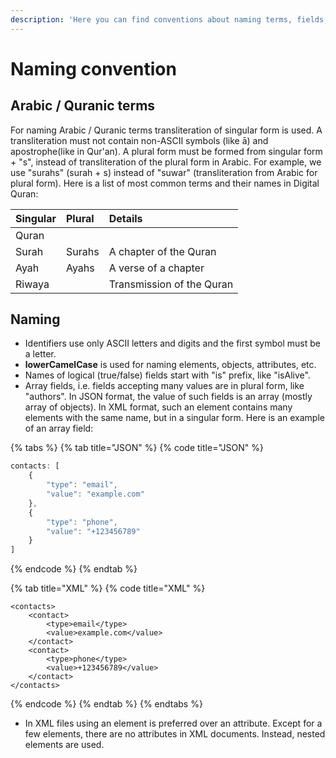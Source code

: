 ```yaml
---
description: 'Here you can find conventions about naming terms, fields, attributes, etc.'
---
```


# Naming convention

## Arabic / Quranic terms

For naming Arabic / Quranic terms transliteration of singular form is used. A transliteration must not contain non-ASCII symbols \(like ā\) and apostrophe\(like in Qur'an\). A plural form must be formed from singular form + "s", instead of transliteration of the plural form in Arabic. For example, we use "surahs" \(surah + s\) instead of "suwar" \(transliteration from Arabic for plural form\). Here is a list of most common terms and their names in Digital Quran:

| Singular | Plural | Details |
| :--- | :--- | :--- |
| Quran |  |  |
| Surah | Surahs | A chapter of the Quran |
| Ayah | Ayahs | A verse of a chapter |
| Riwaya |  | Transmission of the Quran |

## Naming

* Identifiers use only ASCII letters and digits and the first symbol must be a letter. 
* **lowerCamelCase** is used for naming elements, objects, attributes, etc.
* Names of logical \(true/false\) fields start with "is" prefix, like "isAlive".
* Array fields, i.e. fields accepting many values are in plural form, like "authors". In JSON format, the value of such fields is an array \(mostly array of objects\). In XML format, such an element contains many elements with the same name, but in a singular form. Here is an example of an array field:

{% tabs %}
{% tab title="JSON" %}
{% code title="JSON" %}
```javascript
contacts: [
    {
        "type": "email",
        "value": "example.com"
    },
    {
        "type": "phone",
        "value": "+123456789"
    }
]
```
{% endcode %}
{% endtab %}

{% tab title="XML" %}
{% code title="XML" %}
```markup
<contacts>
    <contact>
        <type>email</type>
        <value>example.com</value>
    </contact>
    <contact>
        <type>phone</type>
        <value>+123456789</value>
    </contact>
</contacts>
```
{% endcode %}
{% endtab %}
{% endtabs %}

* In XML files using an element is preferred over an attribute. Except for a few elements, there are no attributes in XML documents. Instead, nested elements are used. 

